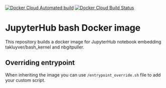 [![Docker Cloud Automated build](https://img.shields.io/docker/cloud/automated/remche/bash-notebook?style=flat-square)](https://hub.docker.com/repository/docker/remche/bash-notebook)
[![Docker Cloud Build Status](https://img.shields.io/docker/cloud/build/remche/bash-notebook?style=flat-square)](https://hub.docker.com/repository/docker/remche/bash-notebook)

# JupyterHub bash Docker image
This repository builds a docker image for JupyterHub notebook embedding takluyver/bash_kernel and nbgitpuller.

## Overriding entrypoint
When inheriting the image you can use `/entrypoint_override.sh` file to add your custom script.
